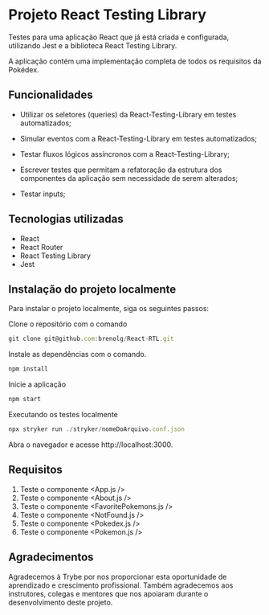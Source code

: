 # Projeto React Testing Library

Testes para uma aplicação React que já está criada e configurada, utilizando Jest e a biblioteca React Testing Library. 

A aplicação contém uma implementação completa de todos os requisitos da Pokédex. 

## Funcionalidades

- Utilizar os seletores (queries) da React-Testing-Library em testes automatizados;

- Simular eventos com a React-Testing-Library em testes automatizados;

- Testar fluxos lógicos assíncronos com a React-Testing-Library;

- Escrever testes que permitam a refatoração da estrutura dos componentes da aplicação sem necessidade de serem alterados;

- Testar inputs;

## Tecnologias utilizadas
- React
- React Router
- React Testing Library
- Jest

## Instalação do projeto localmente
Para instalar o projeto localmente, siga os seguintes passos:

Clone o repositório com o comando 

```javascript
git clone git@github.com:brenolg/React-RTL.git
```
Instale as dependências com o comando.

```javascript
npm install
```
Inicie a aplicação 

```javascript
npm start
```
Executando os testes localmente

```javascript
npx stryker run ./stryker/nomeDoArquivo.conf.json
```

Abra o navegador e acesse http://localhost:3000.

## Requisitos
1. Teste o componente <App.js />
2. Teste o componente <About.js />
3. Teste o componente <FavoritePokemons.js />
4. Teste o componente <NotFound.js />
5. Teste o componente <Pokedex.js />
6. Teste o componente <Pokemon.js />

## Agradecimentos
Agradecemos à Trybe por nos proporcionar esta oportunidade de aprendizado e crescimento profissional. Também agradecemos aos instrutores, colegas e mentores que nos apoiaram durante o desenvolvimento deste projeto.
